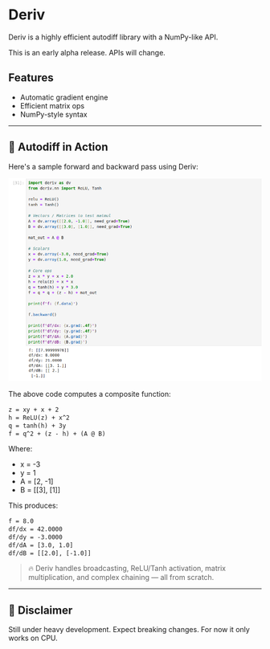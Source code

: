 # Deriv 

Deriv is a highly efficient autodiff library with a NumPy-like API.

This is an early alpha release. APIs will change.

## Features

- Automatic gradient engine
- Efficient matrix ops
- NumPy-style syntax

---

## 🧪 Autodiff in Action

Here's a sample forward and backward pass using Deriv:

![Deriv autodiff demo](assets/deriv_matmul.png)

The above code computes a composite function:

```
z = xy + x + 2 
h = ReLU(z) + x^2 
q = tanh(h) + 3y
f = q^2 + (z - h) + (A @ B)
```

Where:
- x = -3
- y = 1
- A = [2, -1]
- B = [[3], [1]]


This produces:
```
f = 8.0
df/dx = 42.0000
df/dy = -3.0000
df/dA = [3.0, 1.0]
df/dB = [[2.0], [-1.0]]
```

> 🔥 Deriv handles broadcasting, ReLU/Tanh activation, matrix multiplication, and complex chaining — all from scratch.

---

## 🚧 Disclaimer

Still under heavy development. Expect breaking changes. For now it only works on CPU.
